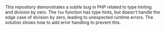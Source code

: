 This repository demonstrates a subtle bug in PHP related to type hinting and division by zero. The `foo` function has type hints, but doesn't handle the edge case of division by zero, leading to unexpected runtime errors.  The solution shows how to add error handling to prevent this.